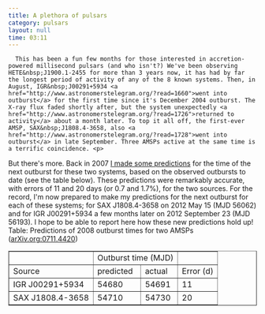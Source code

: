 ```yaml
---
title: A plethora of pulsars
category: pulsars
layout: null
time: 03:11
---
```

<!-- converted from blosxom format post by dkg 22.1.2022 -->
<!-- created by convert.pl on Mon Jan 30 02:43:15 EST 2012 -->
<!-- converted from ../2008/10/plethora-of-pulsars.html -->
<!-- Post timestamp Wednesday, October 08, 2008 12:11 PM -->
<!-- touch -t 200810081211 -->
<!-- Labels: none -->
      This has been a fun few months for those interested in accretion-powered millisecond pulsars (and who isn't?) We've been observing HETE&nbsp;J1900.1-2455 for more than 3 years now, it has had by far the longest period of activity of any of the 8 known systems. Then, in August, IGR&nbsp;J00291+5934 <a href="http://www.astronomerstelegram.org/?read=1660">went into outburst</a> for the first time since it's December 2004 outburst. The X-ray flux faded shortly after, but the system unexpectedly <a href="http://www.astronomerstelegram.org/?read=1726">returned to activity</a> about a month later. To top it all off, the first-ever AMSP, SAX&nbsp;J1808.4-3658, also <a href="http://www.astronomerstelegram.org/?read=1728">went into outburst</a> in late September. Three AMSPs active at the same time is a terrific coincidence. <p>
But there's more. Back in 2007 <a href="http://arxiv.org/abs/0711.4420">I made some predictions</a> for the time of the next outburst for these two systems, based on the observed outbursts to date (see the table below). These predictions were remarkably accurate, with errors of 11 and 20 days (or 0.7 and 1.7%), for the two sources. For the record, I'm now prepared to make my predictions for the next outburst for each of these systems; for SAX&nbsp;J1808.4-3658 on 2012 May 15 (MJD 56062) and for IGR&nbsp;J00291+5934 a few months later on 2012 September 23 (MJD 56193). I hope to be able to report here how these new predictions hold up!
<br>Table: Predictions of 2008 outburst times for two AMSPs (<a href="http://arxiv.org/abs/0711.4420">arXiv.org:0711.4420</a>)
<table border="1">
<tr><td></td><td colspan="2"><center>Outburst time (MJD)</center></td><td></td></tr>
<tr><td>Source</td><td>predicted</td><td>actual</td><td>Error (d)</td></tr>
<tr><td>IGR&nbsp;J00291+5934</td><td>54680</td><td>54691</td><td>11</td></tr>
<tr><td>SAX&nbsp;J1808.4-3658</td><td>54710</td><td>54730</td><td>20</td></tr>
</table>
